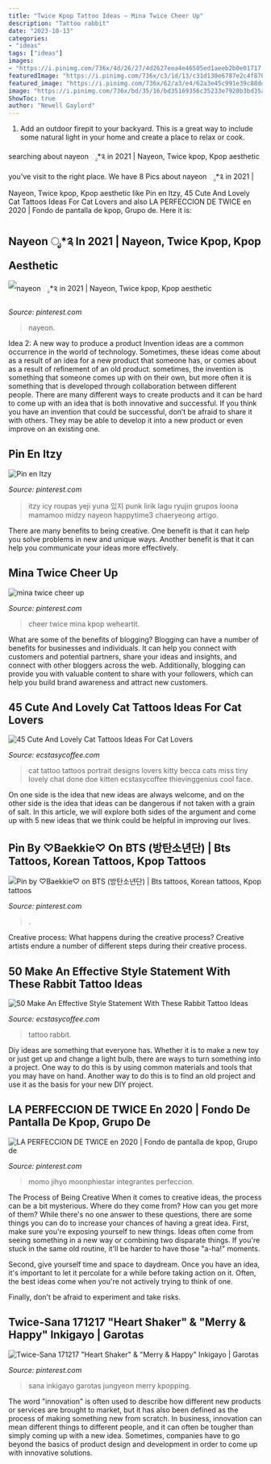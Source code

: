 ```yaml
---
title: "Twice Kpop Tattoo Ideas ~ Mina Twice Cheer Up"
description: "Tattoo rabbit"
date: "2023-10-13"
categories:
- "ideas"
tags: ["ideas"]
images:
- "https://i.pinimg.com/736x/4d/26/27/4d2627eea4e46505ed1aeeb2b0e01717.jpg"
featuredImage: "https://i.pinimg.com/736x/c3/1d/13/c31d130e6787e2c4f870b4752b2a0e1c.jpg"
featured_image: "https://i.pinimg.com/736x/62/a3/e4/62a3e45c991e39c88dd37fd596abcc13.jpg"
image: "https://i.pinimg.com/736x/bd/35/16/bd35169356c35233e7920b3bd35ad73d.jpg"
ShowToc: true
author: "Newell Gaylord"
---
```



1. Add an outdoor firepit to your backyard. This is a great way to include some natural light in your home and create a place to relax or cook. 

	

		
searching about nayeon ೃ*༉ in 2021 | Nayeon, Twice kpop, Kpop aesthetic you've visit to the right place. We have 8 Pics about nayeon ೃ*༉ in 2021 | Nayeon, Twice kpop, Kpop aesthetic like Pin en Itzy, 45 Cute And Lovely Cat Tattoos Ideas For Cat Lovers and also LA PERFECCION DE TWICE en 2020 | Fondo de pantalla de kpop, Grupo de. Here it is:
		
    
## Nayeon ೃ*༉ In 2021 | Nayeon, Twice Kpop, Kpop Aesthetic

<img loading=lazy src="https://i.pinimg.com/736x/4d/26/27/4d2627eea4e46505ed1aeeb2b0e01717.jpg" onerror="this.onerror=null;this.src='https://tse1.mm.bing.net/th?id=OIP.UajW2mZg0Q8fnyfJJy9CggHaHa&amp;pid=15.1';" alt="nayeon ೃ*༉ in 2021 | Nayeon, Twice kpop, Kpop aesthetic">

_Source: pinterest.com_

>nayeon. 

	

Idea 2: A new way to produce a product
Invention ideas are a common occurrence in the world of technology. Sometimes, these ideas come about as a result of an idea for a new product that someone has, or comes about as a result of refinement of an old product. sometimes, the invention is something that someone comes up with on their own, but more often it is something that is developed through collaboration between different people. There are many different ways to create products and it can be hard to come up with an idea that is both innovative and successful. If you think you have an invention that could be successful, don’t be afraid to share it with others. They may be able to develop it into a new product or even improve on an existing one.

    
## Pin En Itzy

<img loading=lazy src="https://i.pinimg.com/736x/62/a3/e4/62a3e45c991e39c88dd37fd596abcc13.jpg" onerror="this.onerror=null;this.src='https://tse2.mm.bing.net/th?id=OIP.xd2LdIx0Rr5q_NRGSMJHuAHaJ3&amp;pid=15.1';" alt="Pin en Itzy">

_Source: pinterest.com_

>itzy icy roupas yeji yuna 있지 punk lirik lagu ryujin grupos loona mamamoo midzy nayeon happytime3 chaeryeong artigo. 

	

There are many benefits to being creative. One benefit is that it can help you solve problems in new and unique ways. Another benefit is that it can help you communicate your ideas more effectively.

    
## Mina Twice Cheer Up

<img loading=lazy src="https://i.pinimg.com/736x/e4/99/71/e499713bbc03899bf1bc2e2328d609ab--cheer-up-korean.jpg" onerror="this.onerror=null;this.src='https://tse2.mm.bing.net/th?id=OIP.Qsixe-a2cQRNbAxQg10e8gHaKR&amp;pid=15.1';" alt="mina twice cheer up">

_Source: pinterest.com_

>cheer twice mina kpop weheartit. 

	

What are some of the benefits of blogging?
Blogging can have a number of benefits for businesses and individuals. It can help you connect with customers and potential partners, share your ideas and insights, and connect with other bloggers across the web. Additionally, blogging can provide you with valuable content to share with your followers, which can help you build brand awareness and attract new customers.

    
## 45 Cute And Lovely Cat Tattoos Ideas For Cat Lovers

<img loading=lazy src="https://www.ecstasycoffee.com/wp-content/uploads/2016/09/The-best-cat-tattoo-portrait-idea.-Very-beautiful-kitty-with-clever-eyes..jpg" onerror="this.onerror=null;this.src='https://tse2.mm.bing.net/th?id=OIP.UEDGoNHaWNTlK6mS0ZCkvAHaHa&amp;pid=15.1';" alt="45 Cute And Lovely Cat Tattoos Ideas For Cat Lovers">

_Source: ecstasycoffee.com_

>cat tattoo tattoos portrait designs lovers kitty becca cats miss tiny lovely chat done doe kitten ecstasycoffee thievinggenius cool face. 

	

On one side is the idea that new ideas are always welcome, and on the other side is the idea that ideas can be dangerous if not taken with a grain of salt. In this article, we will explore both sides of the argument and come up with 5 new ideas that we think could be helpful in improving our lives.

    
## Pin By ♡Baekkie♡ On BTS (방탄소년단) | Bts Tattoos, Korean Tattoos, Kpop Tattoos

<img loading=lazy src="https://i.pinimg.com/736x/3e/f5/1a/3ef51a43ad7abc675948ae61745847d0.jpg" onerror="this.onerror=null;this.src='https://tse1.mm.bing.net/th?id=OIP.Njzw-1nZ5avTbNSbxaCMkAHaI1&amp;pid=15.1';" alt="Pin by ♡Baekkie♡ on BTS (방탄소년단) | Bts tattoos, Korean tattoos, Kpop tattoos">

_Source: pinterest.com_

>. 

	

Creative process: What happens during the creative process?
Creative artists endure a number of different steps during their creative process.

    
## 50 Make An Effective Style Statement With These Rabbit Tattoo Ideas

<img loading=lazy src="https://i2.wp.com/www.ecstasycoffee.com/wp-content/uploads/2017/04/rabbittattoo-bunnytattoo-calftattoo-legtattoo-petportrait-pettattoo-girlswithtattoos.jpg?resize=750%2C750" onerror="this.onerror=null;this.src='https://tse2.mm.bing.net/th?id=OIP.PLuEAI2MZ85-viCWdgL1owHaHa&amp;pid=15.1';" alt="50 Make An Effective Style Statement With These Rabbit Tattoo Ideas">

_Source: ecstasycoffee.com_

>tattoo rabbit. 

	

Diy ideas are something that everyone has. Whether it is to make a new toy or just get up and change a light bulb, there are ways to turn something into a project. One way to do this is by using common materials and tools that you may have on hand. Another way to do this is to find an old project and use it as the basis for your new DIY project.

    
## LA PERFECCION DE TWICE En 2020 | Fondo De Pantalla De Kpop, Grupo De

<img loading=lazy src="https://i.pinimg.com/736x/c3/1d/13/c31d130e6787e2c4f870b4752b2a0e1c.jpg" onerror="this.onerror=null;this.src='https://tse3.mm.bing.net/th?id=OIP.cv9WpmKoZGt_e2iwhaYmVQHaNK&amp;pid=15.1';" alt="LA PERFECCION DE TWICE en 2020 | Fondo de pantalla de kpop, Grupo de">

_Source: pinterest.com_

>momo jihyo moonphiestar integrantes perfeccion. 

	

The Process of Being Creative
When it comes to creative ideas, the process can be a bit mysterious. Where do they come from? How can you get more of them? While there's no one answer to these questions, there are some things you can do to increase your chances of having a great idea.
First, make sure you're exposing yourself to new things. Ideas often come from seeing something in a new way or combining two disparate things. If you're stuck in the same old routine, it'll be harder to have those "a-ha!" moments.

 Second, give yourself time and space to daydream. Once you have an idea, it's important to let it percolate for a while before taking action on it. Often, the best ideas come when you're not actively trying to think of one.

Finally, don't be afraid to experiment and take risks.

    
## Twice-Sana 171217 &quot;Heart Shaker&quot; &amp; &quot;Merry &amp; Happy&quot; Inkigayo | Garotas

<img loading=lazy src="https://i.pinimg.com/736x/bd/35/16/bd35169356c35233e7920b3bd35ad73d.jpg" onerror="this.onerror=null;this.src='https://tse2.mm.bing.net/th?id=OIP.LgAzJqvkDU8leo8iQuHRMwHaLj&amp;pid=15.1';" alt="Twice-Sana 171217 &quot;Heart Shaker&quot; &amp; &quot;Merry &amp; Happy&quot; Inkigayo | Garotas">

_Source: pinterest.com_

>sana inkigayo garotas jungyeon merry kpopping. 

	

The word "innovation" is often used to describe how different new products or services are brought to market, but it has also been defined as the process of making something new from scratch. In business, innovation can mean different things to different people, and it can often be tougher than simply coming up with a new idea. Sometimes, companies have to go beyond the basics of product design and development in order to come up with innovative solutions.

